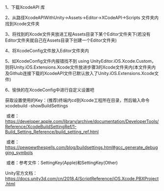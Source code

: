 1、下载XcodeAPI 库 

2、从路径XcodeAPIWithUnity->Assets->Editor->XCodeAPI->Scripts 文件夹内找到Xcode文件夹

3、将找到的Xcode文件夹放进工程Assets目录下某个Editor文件夹下(若没有Editor文件夹就自己在Assets目录下创建一个Editor文件夹)

4、将XcodeConfig文件放入Editor文件夹内

5、如XcodeConfig文件内报错找不到 using UnityEditor.iOS.Xcode.Custom，则将Unity.iOS.Extensions.Xcode文件放进步骤3的Xcode文件夹内(本文件夹内及Github连接下载的XcodeAPI文件已默认放入了Unity.iOS.Extensions.Xcode文件)

6、愉快的在XcodeConfig中进行自定义设置吧

获取设置使用的Key：(推荐)终端内cd到Xcode工程所在目录，然后输入命令xcodebuild -showBuildSettings 

​                                      或者：https://developer.apple.com/library/archive/documentation/DeveloperTools/Reference/XcodeBuildSettingRef/1-Build_Setting_Reference/build_setting_ref.html

​                                     或者：https://pewpewthespells.com/blog/buildsettings.html#gcc_generate_debugging_symbols

​                                     或者：参考文件：SettingKey(Apple)和SettingKey(Other)

Unity官方文档：https://docs.unity3d.com/cn/2018.4/ScriptReference/iOS.Xcode.PBXProject.html

